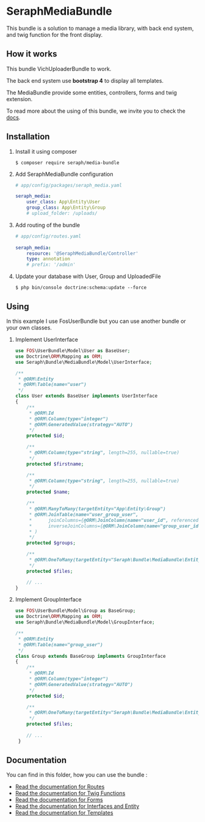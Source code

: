 SeraphMediaBundle
=================

This bundle is a solution to manage a media library, with back end system, and twig function for the front display.

How it works
------------

This bundle VichUploaderBundle to work.

The back end system use **bootstrap 4** to display all templates.

The MediaBundle provide some entities, controllers, forms and twig extension.

To read more about the using of this bundle, we invite you to check the [docs](/Resources/doc).

Installation
------------

1. Install it using composer
    
    ```console
    $ composer require seraph/media-bundle
    ```
    
2. Add SeraphMediaBundle configuration   

    ```yaml
    # app/config/packages/seraph_media.yaml
 
    seraph_media:
        user_class: App\Entity\User
        group_class: App\Entity\Group
        # upload_folder: /uploads/
    ```

3. Add routing of the bundle

    ```yaml
    # app/config/routes.yaml   
     
    seraph_media:
        resource: '@SeraphMediaBundle/Controller'
        type: annotation
        # prefix: '/admin' 
    ``` 

4. Update your database with User, Group and UploadedFile

    ```console
    $ php bin/console doctrine:schema:update --force
    ```
    
Using
-----

In this example I use FosUserBundle but you can use another bundle or your own classes.

1. Implement UserInterface
    
    ```php
    use FOS\UserBundle\Model\User as BaseUser;
    use Doctrine\ORM\Mapping as ORM;
    use Seraph\Bundle\MediaBundle\Model\UserInterface;
    
    /**
     * @ORM\Entity
     * @ORM\Table(name="user")
     */
    class User extends BaseUser implements UserInterface
    {
        /**
         * @ORM\Id
         * @ORM\Column(type="integer")
         * @ORM\GeneratedValue(strategy="AUTO")
         */
        protected $id;
    
        /**
         * @ORM\Column(type="string", length=255, nullable=true)
         */
        protected $firstname;
    
        /**
         * @ORM\Column(type="string", length=255, nullable=true)
         */
        protected $name;
    
        /**
         * @ORM\ManyToMany(targetEntity="App\Entity\Group")
         * @ORM\JoinTable(name="user_group_user",
         *      joinColumns={@ORM\JoinColumn(name="user_id", referencedColumnName="id")},
         *      inverseJoinColumns={@ORM\JoinColumn(name="group_user_id", referencedColumnName="id")}
         * )
         */
        protected $groups;
    
        /**
         * @ORM\OneToMany(targetEntity="Seraph\Bundle\MediaBundle\Entity\UploadedFile", mappedBy="user")
         */
        protected $files;
    
        // ...
    }
    ```    

2. Implement GroupInterface

    ```php
    use FOS\UserBundle\Model\Group as BaseGroup;
    use Doctrine\ORM\Mapping as ORM;
    use Seraph\Bundle\MediaBundle\Model\GroupInterface;
    
    /**
     * @ORM\Entity
     * @ORM\Table(name="group_user")
     */
    class Group extends BaseGroup implements GroupInterface
    {
        /**
         * @ORM\Id
         * @ORM\Column(type="integer")
         * @ORM\GeneratedValue(strategy="AUTO")
         */
        protected $id;
    
        /**
         * @ORM\OneToMany(targetEntity="Seraph\Bundle\MediaBundle\Entity\UploadedFile", mappedBy="group")
         */
        protected $files;
     
        // ...
     }
    ``` 
    
Documentation
-------------

You can find in this folder, how you can use the bundle :

- [Read the documentation for Routes](/Resources/doc/Routes.md)
- [Read the documentation for Twig Functions](/Resources/doc/TwigFunction.md)
- [Read the documentation for Forms](/Resources/doc/Forms.md)
- [Read the documentation for Interfaces and Entity](/Resources/doc/Entities.md)
- [Read the documentation for Templates](/Resources/doc/Templates.md)